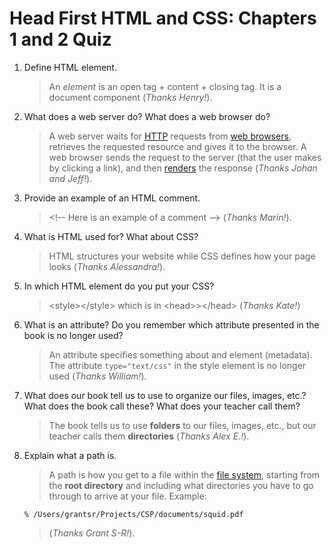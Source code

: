 # Head First HTML and CSS: Chapters 1 and 2 Quiz

1. Define HTML element.

   > An *element* is an open tag + content + closing tag. It is a document
     component (*Thanks Henry!*).

2. What does a web server do?  What does a web browser do?

   > A web server waits for [HTTP](https://en.wikipedia.org/wiki/HTTP) requests
     from [web browsers](https://en.wikipedia.org/wiki/Web_browser), retrieves
     the requested resource and gives it to the browser. A web browser sends
     the request to the server (that the user makes by clicking a link), and
     then [renders](https://www.amsive.com/insights/creative/rendering-a-webpage-with-google-webmaster-tools/)
     the response (*Thanks Johan and Jeff!*).

3. Provide an example of an HTML comment.

   > &lt;!-- Here is an example of a comment --&gt; (*Thanks Marin!*).

4. What is HTML used for?  What about CSS?

   > HTML structures your website while CSS defines how your page looks
     (*Thanks Alessandra!*).

5. In which HTML element do you put your CSS?

   > &lt;style&gt;&lt;/style&gt; which is in &lt;head&gt;&gt;&lt;/head&gt;
     (*Thanks Kate!*) 

6. What is an attribute?  Do you remember which attribute presented in the
   book is no longer used?

   > An attribute specifies something about and element (metadata). The
     attribute ``type="text/css"`` in the style element is no longer used
     (*Thanks William!*).

7. What does our book tell us to use to organize our files, images, etc.?
   What does the book call these? What does your teacher call them? 

   > The book tells us to use **folders** to our files, images, etc., but our
     teacher calls them **directories** (*Thanks Alex E.!*).

8. Explain what a path is.

   > A path is how you get to a file within the
     [file system](https://en.wikipedia.org/wiki/File_system), starting from
     the **root directory** and including what directories you have to go
     through to arrive at your file.  Example:
     ```
     % /Users/grantsr/Projects/CSP/documents/squid.pdf
     ```
   > (*Thanks Grant S-R!*).
